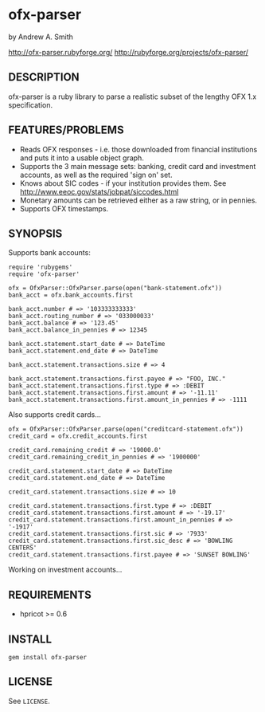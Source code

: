 ofx-parser
==========
by Andrew A. Smith

http://ofx-parser.rubyforge.org/
http://rubyforge.org/projects/ofx-parser/

DESCRIPTION
-----------

ofx-parser is a ruby library to parse a realistic subset of the lengthy OFX 1.x specification.

FEATURES/PROBLEMS
-----------------

* Reads OFX responses - i.e. those downloaded from financial institutions and
  puts it into a usable object graph.
* Supports the 3 main message sets: banking, credit card and investment
  accounts, as well as the required 'sign on' set.
* Knows about SIC codes - if your institution provides them.
  See http://www.eeoc.gov/stats/jobpat/siccodes.html
* Monetary amounts can be retrieved either as a raw string, or in pennies.
* Supports OFX timestamps.

SYNOPSIS
--------

Supports bank accounts:

    require 'rubygems'
    require 'ofx-parser'

    ofx = OfxParser::OfxParser.parse(open("bank-statement.ofx"))
    bank_acct = ofx.bank_accounts.first

    bank_acct.number # => '103333333333'
    bank_acct.routing_number # => '033000033'
    bank_acct.balance # => '123.45'
    bank_acct.balance_in_pennies # => 12345

    bank_acct.statement.start_date # => DateTime
    bank_acct.statement.end_date # => DateTime

    bank_acct.statement.transactions.size # => 4

    bank_acct.statement.transactions.first.payee # => "FOO, INC."
    bank_acct.statement.transactions.first.type # => :DEBIT
    bank_acct.statement.transactions.first.amount # => '-11.11'
    bank_acct.statement.transactions.first.amount_in_pennies # => -1111

Also supports credit cards...

    ofx = OfxParser::OfxParser.parse(open("creditcard-statement.ofx"))
    credit_card = ofx.credit_accounts.first

    credit_card.remaining_credit # => '19000.0'
    credit_card.remaining_credit_in_pennies # => '1900000'

    credit_card.statement.start_date # => DateTime
    credit_card.statement.end_date # => DateTime

    credit_card.statement.transactions.size # => 10

    credit_card.statement.transactions.first.type # => :DEBIT
    credit_card.statement.transactions.first.amount # => '-19.17'
    credit_card.statement.transactions.first.amount_in_pennies # => '-1917'
    credit_card.statement.transactions.first.sic # => '7933'
    credit_card.statement.transactions.first.sic_desc # => 'BOWLING CENTERS'
    credit_card.statement.transactions.first.payee # => 'SUNSET BOWLING'

Working on investment accounts...

REQUIREMENTS
------------

* hpricot >= 0.6

INSTALL
-------

`gem install ofx-parser`

LICENSE
-------

See `LICENSE`.

